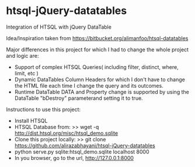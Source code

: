 htsql-jQuery-datatables
=======================

Integration of HTSQL with jQuery DataTable

Idea/Inspiration taken from https://bitbucket.org/alimanfoo/htsql-datatables

Major differences in this project for which I had to change the whole project and logic are:
- Support of complex HTSQL Queries( including filter, distinct, where, limit, etc )
- Dynamic DataTables Column Headers for which I don't have to change the HTML file each time I change the query and its outcomes.
- Runtime DataTable DATA and Property change is supported by using the 
DataTable "bDestroy" parameterand setting it to true.

Instructions to use this project:

-   Install HTSQL
-   HTSQL Database from:
        >> wget -q http://dist.htsql.org/misc/htsql_demo.sqlite
-   Clone this project locally:
        >> git clone https://github.com/alirazabhayani/htsql-jQuery-datatables
-   python serve.py sqlite:htsql_demo.sqlite localhost 8000
-   In you browser, go to the url, 
        http://127.0.0.1:8000

